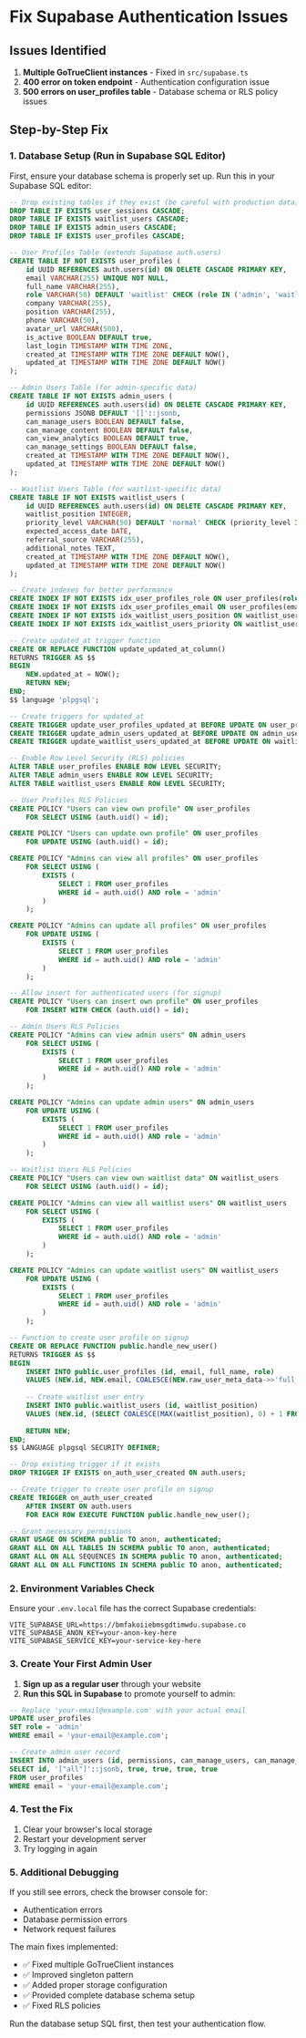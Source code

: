# Fix Supabase Authentication Issues

## Issues Identified

1. **Multiple GoTrueClient instances** - Fixed in `src/supabase.ts`
2. **400 error on token endpoint** - Authentication configuration issue
3. **500 errors on user_profiles table** - Database schema or RLS policy issues

## Step-by-Step Fix

### 1. Database Setup (Run in Supabase SQL Editor)

First, ensure your database schema is properly set up. Run this in your Supabase SQL editor:

```sql
-- Drop existing tables if they exist (be careful with production data)
DROP TABLE IF EXISTS user_sessions CASCADE;
DROP TABLE IF EXISTS waitlist_users CASCADE;
DROP TABLE IF EXISTS admin_users CASCADE;
DROP TABLE IF EXISTS user_profiles CASCADE;

-- User Profiles Table (extends Supabase auth.users)
CREATE TABLE IF NOT EXISTS user_profiles (
    id UUID REFERENCES auth.users(id) ON DELETE CASCADE PRIMARY KEY,
    email VARCHAR(255) UNIQUE NOT NULL,
    full_name VARCHAR(255),
    role VARCHAR(50) DEFAULT 'waitlist' CHECK (role IN ('admin', 'waitlist', 'user')),
    company VARCHAR(255),
    position VARCHAR(255),
    phone VARCHAR(50),
    avatar_url VARCHAR(500),
    is_active BOOLEAN DEFAULT true,
    last_login TIMESTAMP WITH TIME ZONE,
    created_at TIMESTAMP WITH TIME ZONE DEFAULT NOW(),
    updated_at TIMESTAMP WITH TIME ZONE DEFAULT NOW()
);

-- Admin Users Table (for admin-specific data)
CREATE TABLE IF NOT EXISTS admin_users (
    id UUID REFERENCES auth.users(id) ON DELETE CASCADE PRIMARY KEY,
    permissions JSONB DEFAULT '[]'::jsonb,
    can_manage_users BOOLEAN DEFAULT false,
    can_manage_content BOOLEAN DEFAULT false,
    can_view_analytics BOOLEAN DEFAULT true,
    can_manage_settings BOOLEAN DEFAULT false,
    created_at TIMESTAMP WITH TIME ZONE DEFAULT NOW(),
    updated_at TIMESTAMP WITH TIME ZONE DEFAULT NOW()
);

-- Waitlist Users Table (for waitlist-specific data)
CREATE TABLE IF NOT EXISTS waitlist_users (
    id UUID REFERENCES auth.users(id) ON DELETE CASCADE PRIMARY KEY,
    waitlist_position INTEGER,
    priority_level VARCHAR(50) DEFAULT 'normal' CHECK (priority_level IN ('low', 'normal', 'high', 'vip')),
    expected_access_date DATE,
    referral_source VARCHAR(255),
    additional_notes TEXT,
    created_at TIMESTAMP WITH TIME ZONE DEFAULT NOW(),
    updated_at TIMESTAMP WITH TIME ZONE DEFAULT NOW()
);

-- Create indexes for better performance
CREATE INDEX IF NOT EXISTS idx_user_profiles_role ON user_profiles(role);
CREATE INDEX IF NOT EXISTS idx_user_profiles_email ON user_profiles(email);
CREATE INDEX IF NOT EXISTS idx_waitlist_users_position ON waitlist_users(waitlist_position);
CREATE INDEX IF NOT EXISTS idx_waitlist_users_priority ON waitlist_users(priority_level);

-- Create updated_at trigger function
CREATE OR REPLACE FUNCTION update_updated_at_column()
RETURNS TRIGGER AS $$
BEGIN
    NEW.updated_at = NOW();
    RETURN NEW;
END;
$$ language 'plpgsql';

-- Create triggers for updated_at
CREATE TRIGGER update_user_profiles_updated_at BEFORE UPDATE ON user_profiles FOR EACH ROW EXECUTE FUNCTION update_updated_at_column();
CREATE TRIGGER update_admin_users_updated_at BEFORE UPDATE ON admin_users FOR EACH ROW EXECUTE FUNCTION update_updated_at_column();
CREATE TRIGGER update_waitlist_users_updated_at BEFORE UPDATE ON waitlist_users FOR EACH ROW EXECUTE FUNCTION update_updated_at_column();

-- Enable Row Level Security (RLS) policies
ALTER TABLE user_profiles ENABLE ROW LEVEL SECURITY;
ALTER TABLE admin_users ENABLE ROW LEVEL SECURITY;
ALTER TABLE waitlist_users ENABLE ROW LEVEL SECURITY;

-- User Profiles RLS Policies
CREATE POLICY "Users can view own profile" ON user_profiles
    FOR SELECT USING (auth.uid() = id);

CREATE POLICY "Users can update own profile" ON user_profiles
    FOR UPDATE USING (auth.uid() = id);

CREATE POLICY "Admins can view all profiles" ON user_profiles
    FOR SELECT USING (
        EXISTS (
            SELECT 1 FROM user_profiles 
            WHERE id = auth.uid() AND role = 'admin'
        )
    );

CREATE POLICY "Admins can update all profiles" ON user_profiles
    FOR UPDATE USING (
        EXISTS (
            SELECT 1 FROM user_profiles 
            WHERE id = auth.uid() AND role = 'admin'
        )
    );

-- Allow insert for authenticated users (for signup)
CREATE POLICY "Users can insert own profile" ON user_profiles
    FOR INSERT WITH CHECK (auth.uid() = id);

-- Admin Users RLS Policies
CREATE POLICY "Admins can view admin users" ON admin_users
    FOR SELECT USING (
        EXISTS (
            SELECT 1 FROM user_profiles 
            WHERE id = auth.uid() AND role = 'admin'
        )
    );

CREATE POLICY "Admins can update admin users" ON admin_users
    FOR UPDATE USING (
        EXISTS (
            SELECT 1 FROM user_profiles 
            WHERE id = auth.uid() AND role = 'admin'
        )
    );

-- Waitlist Users RLS Policies
CREATE POLICY "Users can view own waitlist data" ON waitlist_users
    FOR SELECT USING (auth.uid() = id);

CREATE POLICY "Admins can view all waitlist users" ON waitlist_users
    FOR SELECT USING (
        EXISTS (
            SELECT 1 FROM user_profiles 
            WHERE id = auth.uid() AND role = 'admin'
        )
    );

CREATE POLICY "Admins can update waitlist users" ON waitlist_users
    FOR UPDATE USING (
        EXISTS (
            SELECT 1 FROM user_profiles 
            WHERE id = auth.uid() AND role = 'admin'
        )
    );

-- Function to create user profile on signup
CREATE OR REPLACE FUNCTION public.handle_new_user()
RETURNS TRIGGER AS $$
BEGIN
    INSERT INTO public.user_profiles (id, email, full_name, role)
    VALUES (NEW.id, NEW.email, COALESCE(NEW.raw_user_meta_data->>'full_name', ''), 'waitlist');
    
    -- Create waitlist user entry
    INSERT INTO public.waitlist_users (id, waitlist_position)
    VALUES (NEW.id, (SELECT COALESCE(MAX(waitlist_position), 0) + 1 FROM public.waitlist_users));
    
    RETURN NEW;
END;
$$ LANGUAGE plpgsql SECURITY DEFINER;

-- Drop existing trigger if it exists
DROP TRIGGER IF EXISTS on_auth_user_created ON auth.users;

-- Create trigger to create user profile on signup
CREATE TRIGGER on_auth_user_created
    AFTER INSERT ON auth.users
    FOR EACH ROW EXECUTE FUNCTION public.handle_new_user();

-- Grant necessary permissions
GRANT USAGE ON SCHEMA public TO anon, authenticated;
GRANT ALL ON ALL TABLES IN SCHEMA public TO anon, authenticated;
GRANT ALL ON ALL SEQUENCES IN SCHEMA public TO anon, authenticated;
GRANT ALL ON ALL FUNCTIONS IN SCHEMA public TO anon, authenticated;
```

### 2. Environment Variables Check

Ensure your `.env.local` file has the correct Supabase credentials:

```env
VITE_SUPABASE_URL=https://bmfakoiiebmsgdtimwdu.supabase.co
VITE_SUPABASE_ANON_KEY=your-anon-key-here
VITE_SUPABASE_SERVICE_KEY=your-service-key-here
```

### 3. Create Your First Admin User

1. **Sign up as a regular user** through your website
2. **Run this SQL in Supabase** to promote yourself to admin:

```sql
-- Replace 'your-email@example.com' with your actual email
UPDATE user_profiles 
SET role = 'admin' 
WHERE email = 'your-email@example.com';

-- Create admin user record
INSERT INTO admin_users (id, permissions, can_manage_users, can_manage_content, can_view_analytics, can_manage_settings)
SELECT id, '["all"]'::jsonb, true, true, true, true
FROM user_profiles 
WHERE email = 'your-email@example.com';
```

### 4. Test the Fix

1. Clear your browser's local storage
2. Restart your development server
3. Try logging in again

### 5. Additional Debugging

If you still see errors, check the browser console for:
- Authentication errors
- Database permission errors
- Network request failures

The main fixes implemented:
- ✅ Fixed multiple GoTrueClient instances
- ✅ Improved singleton pattern
- ✅ Added proper storage configuration
- ✅ Provided complete database schema setup
- ✅ Fixed RLS policies

Run the database setup SQL first, then test your authentication flow. 